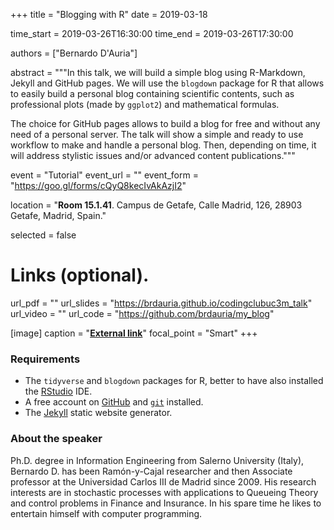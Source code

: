 +++
title = "Blogging with R"
date = 2019-03-18

time_start = 2019-03-26T16:30:00
time_end = 2019-03-26T17:30:00

authors = ["Bernardo D'Auria"]

abstract = """In this talk, we will build a simple blog using R-Markdown, Jekyll and GitHub pages. We will use the `blogdown` package for R that allows to easily build a personal blog containing scientific contents, such as professional plots (made by `ggplot2`) and mathematical formulas.

The choice for GitHub pages allows to build a blog for free and without any need of a personal server. The talk will show a simple and ready to use workflow to make and handle a personal blog. Then, depending on time, it will address stylistic issues and/or advanced content publications."""

event = "Tutorial"
event_url = ""
event_form = "https://goo.gl/forms/cQyQ8kecIvAkAzjI2"

location = "**Room 15.1.41**. Campus de Getafe, Calle Madrid, 126, 28903 Getafe, Madrid, Spain."

selected = false

# Links (optional).
url_pdf = ""
url_slides = "https://brdauria.github.io/codingclubuc3m_talk"
url_video = ""
url_code = "https://github.com/brdauria/my_blog"

[image]
  caption = "[**External link**](http://portal.uc3m.es/portal/page/portal/dpto_estadistica/personal/bernardo_d_auria)"
  focal_point = "Smart" 
+++

### Requirements

- The `tidyverse` and `blogdown` packages for R, better to have also installed the [RStudio](https://www.rstudio.com/) IDE.
- A free account on [GitHub](https://github.com/) and [`git`](https://git-scm.com/downloads) installed.
- The [Jekyll](https://jekyllrb.com/docs/installation/) static website generator.

### About the speaker

Ph.D. degree in Information Engineering from Salerno University (Italy), Bernardo D. has been Ramón-y-Cajal researcher and then Associate professor at the Universidad Carlos III de Madrid since 2009. His research interests are in stochastic processes with applications to Queueing Theory and control problems in Finance and Insurance. In his spare time he likes to entertain himself with computer programming.
